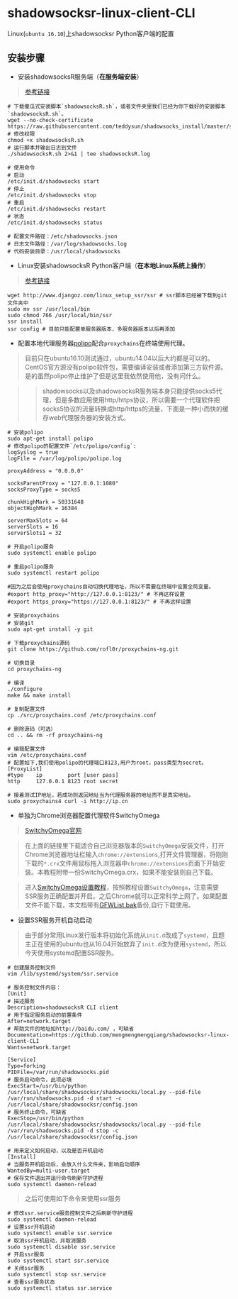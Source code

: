 # shadowsocksr-linux-client-CLI
Linux(`ubuntu 16.10`)上shadowsocksr Python客户端的配置

## 安装步骤

* 安装shadowsocksR服务端（**在服务端安装**）

> [参考链接](https://shadowsocks.be/9.html)

    # 下载傻瓜式安装脚本`shadowsocksR.sh`，或者文件夹里我们已经为你下载好的安装脚本`shadowsocksR.sh`。
    wget --no-check-certificate https://raw.githubusercontent.com/teddysun/shadowsocks_install/master/shadowsocksR.sh
    # 修改权限
    chmod +x shadowsocksR.sh
    # 运行脚本并输出日志到文件
    ./shadowsocksR.sh 2>&1 | tee shadowsocksR.log

    # 使用命令
    # 启动
    /etc/init.d/shadowsocks start
    # 停止
    /etc/init.d/shadowsocks stop
    # 重启
    /etc/init.d/shadowsocks restart
    # 状态
    /etc/init.d/shadowsocks status

    # 配置文件路径：/etc/shadowsocks.json
    # 日志文件路径：/var/log/shadowsocks.log
    # 代码安装目录：/usr/local/shadowsocks

* Linux安装shadowsocksR Python客户端（**在本地Linux系统上操作**）

> [参考链接](https://www.djangoz.com/2017/08/16/linux_setup_ssr/)

    wget http://www.djangoz.com/linux_setup_ssr/ssr # ssr脚本已经被下载到git文件夹中
    sudo mv ssr /usr/local/bin
    sudo chmod 766 /usr/local/bin/ssr
    ssr install
    ssr config # 目前只能配置单服务器版本，多服务器版本以后再添加

* 配置本地代理服务器[polipo](https://wiki.archlinux.org/index.php/Polipo_(%E7%AE%80%E4%BD%93%E4%B8%AD%E6%96%87))配合`proxychains`在终端使用代理。

> 目前只在ubuntu16.10测试通过，ubuntu14.04以后大约都是可以的。CentOS官方源没有polipo软件包，需要编译安装或者添加第三方软件源。是的虽然polipo停止维护了但是这里我依然使用他，没有问什么。
	
>> shadowsocks以及shadowsocksR服务端本身只能提供socks5代理，但是多数应用使用http/https协议，所以需要一个代理软件把socks5协议的流量转换成http/https的流量，下面是一种小而快的缓存web代理服务器的安装方式。

    # 安装polipo
    sudo apt-get install polipo
    # 修改polipo的配置文件`/etc/polipo/config`:
    logSyslog = true
    logFile = /var/log/polipo/polipo.log
 
    proxyAddress = "0.0.0.0"

    socksParentProxy = "127.0.0.1:1080"
    socksProxyType = socks5

    chunkHighMark = 50331648
    objectHighMark = 16384

    serverMaxSlots = 64
    serverSlots = 16
    serverSlots1 = 32

    # 开启polipo服务
    sudo systemctl enable polipo

    # 重启polipo服务
    sudo systemctl restart polipo

    #因为之后会使用proxychains自动切换代理地址，所以不需要在终端中设置全局变量。
    #export http_proxy="http://127.0.0.1:8123/" # 不再这样设置
    #export https_proxy="https://127.0.0.1:8123/" # 不再这样设置

    # 安装proxychains
    # 安装git
    sudo apt-get install -y git

    # 下载proxychains源码
    git clone https://github.com/rofl0r/proxychains-ng.git
    
    # 切换目录
    cd proxychains-ng

    # 编译
    ./configure
    make && make install

    # 复制配置文件
    cp ./src/proxychains.conf /etc/proxychains.conf

    # 删除源码（可选）
    cd .. && rm -rf proxychains-ng

    # 编辑配置文件
    vim /etc/proxychains.conf
    # 配置如下,我们使用polipo的代理端口8123,用户为root，pass类型为secret。
    [ProxyList]
    #type    ip        port [user pass]
    http     127.0.0.1 8123 root secret
    
    # 接着测试IP地址，若成功则返回地址当为代理服务器的地址而不是真实地址。
    sudo proxychains4 curl -i http://ip.cn

* 单独为Chrome浏览器配置代理软件SwitchyOmega

> [SwitchyOmega官网](https://www.switchyomega.com)

> 在上面的链接里下载适合自己浏览器版本的`SwitchyOmega`安装文件，打开Chrome浏览器地址栏输入`chrome://extensions`,打开文件管理器，将刚刚下载的`*.crx`文件用鼠标拖入浏览器中`chrome://extensions`页面下开始安装。本教程附带一份SwitchyOmega.crx，如果不能安装则自己下载。

> 进入[SwitchyOmega设置教程](https://www.switchyomega.com/settings.html)，按照教程设置`SwitchyOmega`，注意需要SSR服务正确配置并开启。之后Chrome就可以正常科学上网了。如果配置文件不能下载，本文档带有[GFWList.bak](https://github.com/mengmengmengqiang/shadowsocksr-linux-client-CLI/blob/master/GFWList.bak)备份,自行下载使用。

* 设置SSR服务开机自动启动

> 由于部分常用Linux发行版本将初始化系统从`init.d`改成了`systemd`，且题主正在使用的ubuntu也从16.04开始放弃了`init.d`改为使用`systemd`，所以今天使用systemd配置SSR服务。

    # 创建服务控制文件
    vim /lib/systemd/system/ssr.service
    
    # 服务控制文件内容：
    [Unit]
    # 描述服务
    Description=shadowsocksR CLI client
    # 用于指定服务启动的前置条件 
    After=network.target
    # 帮助文件的地址如http://baidu.com/ ，可缺省
    Documentation=https://github.com/mengmengmengqiang/shadowsocksr-linux-client-CLI
    Wants=network.target

    [Service]
    Type=forking
    PIDFile=/var/run/shadowsocks.pid
    # 服务启动命令，此项必填
    ExecStart=/usr/bin/python /usr/local/share/shadowsocksr/shadowsocks/local.py --pid-file /var/run/shadowsocks.pid -d start -c /usr/local/share/shadowsocksr/config.json
    # 服务终止命令，可缺省
    ExecStop=/usr/bin/python /usr/local/share/shadowsocksr/shadowsocks/local.py --pid-file /var/run/shadowsocks.pid -d stop -c /usr/local/share/shadowsocksr/config.json
    
    # 用来定义如何启动，以及是否开机启动
    [Install]
    # 当服务开机启动后，会放入什么文件夹，影响启动顺序
    WantedBy=multi-user.target
    # 保存文件退出并运行命令刷新守护进程
    sudo systemctl daemon-reload

> 之后可使用如下命令来使用ssr服务

    # 修改ssr.service服务控制文件之后刷新守护进程
    sudo systemctl daemon-reload
    # 设置ssr开机启动
    sudo systemctl enable ssr.service
    # 取消ssr开机启动，并取消服务
    sudo systemctl disable ssr.service
    # 开启ssr服务
    sudo systemctl start ssr.service
    # 关闭ssr服务
    sudo systemctl stop ssr.service
    # 查看ssr服务状态
    sudo systemctl status ssr.service
